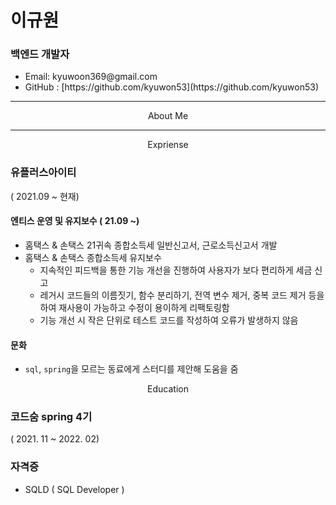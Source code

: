 # <b>이규원</b>
### 백엔드 개발자

<ul>
  <li>Email: kyuwoon369@gmail.com</li>
  <li>GitHub : [https://github.com/kyuwon53](https://github.com/kyuwon53)</li>
</ul>

---

<center>About Me</center>

---

<center>Expriense</center>
<div>

### 유플러스아이티 
( 2021.09 ~ 현재)

#### 엔티스 운영 및 유지보수 ( 21.09 ~)
- 홈택스 & 손택스 21귀속 종합소득세 일반신고서, 근로소득신고서 개발 
- 홈택스 & 손택스 종합소득세 유지보수 
  - 지속적인 피드백을 통한 기능 개선을 진행하여 사용자가 보다 편리하게 세금 신고
  - 레거시 코드들의 이름짓기, 함수 분리하기, 전역 변수 제거, 중복 코드 제거 등을 하여 재사용이 가능하고 수정이 용이하게 리팩토링함
  - 기능 개선 시 작은 단위로 테스트 코드를 작성하여 오류가 발생하지 않음 

#### 문화
- `sql`, `spring`을 모르는 동료에게 스터디를 제안해 도움을 줌 

</div>

<center>Education</center>

### 코드숨 spring 4기 
( 2021. 11 ~ 2022. 02)

### 자격증 
- SQLD ( SQL Developer )
